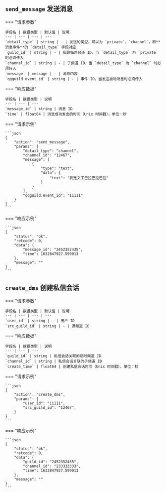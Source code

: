 ## `send_message` 发送消息

=== "请求参数"

    字段名 | 数据类型 | 默认值 | 说明
    --- | --- | --- | ---
    `detail_type` | string | - | 发送的类型，可以为 `private`、`channel`，和**消息事件**的 `detail_type` 字段对应
    `guild_id` | string | - | 私聊临时频道 ID，当 `detail_type` 为 `private` 时必须传入
    `channel_id` | string | - | 子频道 ID，当 `detail_type` 为 `channel` 时必须传入
    `message` | message | - | 消息内容
    `qqguild.event_id` | string | - | 事件 ID，当发送被动消息时必须传入

=== "响应数据"

    字段名 | 数据类型 | 说明
    --- | --- | ---
    `message_id` | string | 消息 ID
    `time` | float64 | 消息成功发出的时间（Unix 时间戳），单位：秒

=== "请求示例"

    ```json
    {
        "action": "send_message",
        "params": {
            "detail_type": "channel",
            "channel_id": "12467",
            "message": [
                {
                    "type": "text",
                    "data": {
                        "text": "我是文字巴拉巴拉巴拉"
                    }
                }
            ],
            "qqguild.event_id": "11111"
        }
    }
    ```

=== "响应示例"

    ```json
    {
        "status": "ok",
        "retcode": 0,
        "data": {
            "message_id": "2452352435",
            "time": 1632847927.599013
        },
        "message": ""
    }
    ```

## `create_dms` 创建私信会话

=== "请求参数"

    字段名 | 数据类型 | 默认值 | 说明
    --- | --- | --- | ---
    `user_id` | string | - | 用户 ID
    `src_guild_id` | string | - | 源频道 ID

=== "响应数据"

    字段名 | 数据类型 | 说明
    --- | --- | ---
    `guild_id` | string | 私信会话关联的临时频道 ID
    `channel_id` | string | 私信会话关联的子频道 ID
    `create_time` | float64 | 创建私信会话时间（Unix 时间戳），单位：秒

=== "请求示例"

    ```json
    {
        "action": "create_dms",
        "params": {
            "user_id": "11111",
            "src_guild_id": "12467",
        }
    }
    ```

=== "响应示例"

    ```json
    {
        "status": "ok",
        "retcode": 0,
        "data": {
            "guild_id": "2452352435",
            "channel_id": "233333333",
            "time": 1632847927.599013
        },
        "message": ""
    }
    ```
